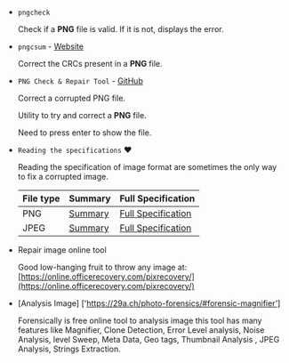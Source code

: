 * `pngcheck`

	Check if a **PNG** file is valid. If it is not, displays the error.


* `pngcsum` - [Website](http://www.schaik.com/png/pngcsum/pngcsum-v01.tar.gz)

	Correct the CRCs present in a **PNG** file.


* `PNG Check & Repair Tool` - [GitHub](https://github.com/sherlly/PCRT)

	Correct a corrupted PNG file.

	Utility to try and correct a **PNG** file. 

	Need to press enter to show the file.

* `Reading the specifications` :heart:

	Reading the specification of image format are sometimes the only way to fix a corrupted image.

	| File type | Summary | Full Specification |
	| --- | --- | --- |
	| PNG | [Summary](https://github.com/corkami/formats/blob/master/image/png.md) | [Full Specification](https://www.w3.org/TR/PNG/) |
	| JPEG | [Summary](https://github.com/corkami/formats/blob/master/image/jpeg.md) | [Full Specification](https://www.w3.org/Graphics/JPEG/itu-t81.pdf) |

* Repair image online tool

    Good low-hanging fruit to throw any image at: [https://online.officerecovery.com/pixrecovery/](https://online.officerecovery.com/pixrecovery/)



* [Analysis Image] ['https://29a.ch/photo-forensics/#forensic-magnifier']

	Forensically is free online tool to analysis image this tool has many features like  Magnifier, Clone Detection, Error Level analysis, Noise Analysis, level Sweep, Meta Data, Geo tags, Thumbnail Analysis , JPEG Analysis, Strings Extraction.
